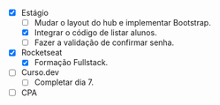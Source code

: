- [x] Estágio
	- [ ] Mudar o layout do hub e implementar Bootstrap.
	- [x] Integrar o código de listar alunos.
	- [ ] Fazer a validação de confirmar senha.
- [x] Rocketseat
	- [x] Formação Fullstack.
- [ ] Curso.dev
	- [ ] Completar dia 7.
- [ ] CPA